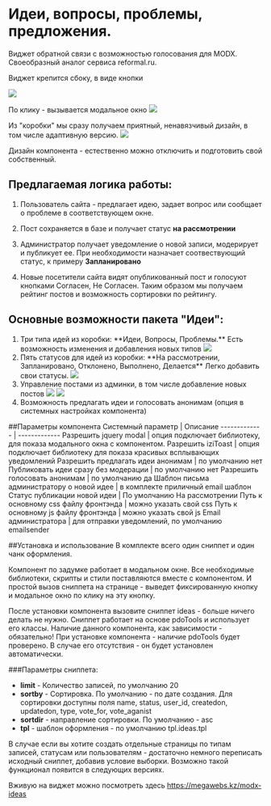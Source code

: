 
# Идеи, вопросы, проблемы, предложения.
Виджет обратной связи с возможностью голосования для MODX.  Своеобразный аналог сервиса reformal.ru.

Виджет крепится сбоку, в виде кнопки

<img src="https://file.modx.pro/files/4/d/e/4dedc3fa3987b965cc643d673774c4c6s.jpg">

По клику - вызывается модальное окно
<img src="https://file.modx.pro/files/f/7/7/f775750f2e2cef567e9fc55ab842396ds.jpg">

Из "коробки" мы сразу получаем приятный, ненавязчивый дизайн, в том числе адаптивную версию. 
<img src="https://file.modx.pro/files/a/d/3/ad3e443dc5c0b21189f5102d68218595s.jpg">

Дизайн компонента - естественно можно отключить и подготовить свой собственный. 


## Предлагаемая логика работы:
1. Пользователь сайта - предлагает идею, задает вопрос или сообщает о проблеме в соответствующем окне.

2. Пост сохраняется в базе и получает статус <strong>на рассмотрении</strong>

3. Администратор получает уведомление о новой записи, модерирует и публикует ее. При необходимости назначает соотвествующий статус, к примеру <strong>Запланировано</strong>

4. Новые посетители сайта видят опубликованный пост и голосуют кнопками Согласен, Не Согласен. Таким образом мы получаем рейтинг постов и возможность сортировки по рейтингу. 



## Основные возможности пакета "Идеи": 
<ol>
<li>Три типа идей из коробки: **Идеи, Вопросы, Проблемы.**  Есть возможность изменения и добавления новых типов
<img src="https://file.modx.pro/files/c/5/d/c5d3db20324b55f2f9390317d0b3ebce.png">  
</li>    



<li>Пять статусов для идей из коробки:  **На рассмотрении, Запланировано, Отклонено, Выполнено, Делается** 
Легко добавить свои статусы.  
<img src="https://file.modx.pro/files/d/c/1/dc171f7cf9ec3746b875de785080461f.png">
</li>  



<li>Управление постами из админки, в том числе  добавление новых постов
<img src="https://file.modx.pro/files/f/3/d/f3de6a641d93b19fea4c964ddc3e3483.png">


<img src="https://file.modx.pro/files/a/0/4/a046804374888b63cf877fb5aaaeb5a5.png">
</li>



<li>Возможность предлагать идеи и голосовать анонимам (опция в системных настройках компонента)</li>
</ol>


##Параметры компонента
Системный параметр  | Описание
------------- | -------------
Разрешить jquery modal  | опция подключает библиотеку, для показа модального окна с компонентом.
Разрешить iziToast  | опция подключает библиотеку для показа красивых всплывающих уведомлений
Разрешить предлагать идеи анонимам  | по умолчанию нет
Публиковать идеи сразу без модерации  | по умолчанию нет
Разрешить голосовать анонимам | по умолчанию да
Шаблон письма администратору о новой идее | в комплекте приличный email шаблон
Статус публикации новой идеи | По умолчанию На рассмотрении
Путь к основному css файлу фронтэнда | можно указать свой css
Путь к основному js файлу фронтэнда | можно указать свой js
Email администратора | для отправки уведомлений, по умолчанию emailsender


##Установка и использование
В комплекте всего один сниппет и один чанк оформления. 

Компонент по задумке работает в модальном окне.  Все необходимые библиотеки, скрипты и стили поставляются вместе с компонентом. И простой вызов сниппета на странице - выведет фиксированную кнопку и модальное окно по клику на эту кнопку. 

После установки компонента вызовите сниппет ideas - больше ничего делать не нужно. 
Сниппет работает на основе pdoTools и использует его классы.  Наличие данного компонента, как зависимости - обязательно! При установке компонента - наличие pdoTools будет проверено. В случае его отсутствия - он будет установлен автоматически. 

###Параметры сниппета:
<ul>
    <li><strong>limit</strong> - Количество записей, по умолчанию 20</li>
<li><strong>sortby</strong> - Сортировка. По умолчанию - по дате создания. Для сортировки доступны поля name, status, user_id, createdon, updatedon, type, vote_for, vote_aganist</li>
<li><strong>sortdir</strong> - направление сортировки. По умолчанию - asc</li>
<li><strong>tpl</strong> - шаблон оформления - по умолчанию tpl.ideas.tpl</li>
</ul>


В случае если вы хотите создать отдельные страницы по типам записей, статусам или пользователям - достаточно немного переписать исходный сниппет, добавив условие выборки.  Возможно такой функционал появится в следующих версиях.

Вживую на виджет можно посмотреть здесь https://megawebs.kz/modx-ideas

